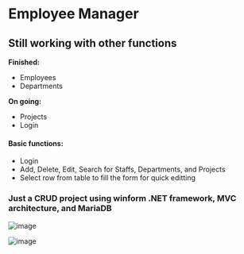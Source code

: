 # Employee Manager

## Still working with other functions

**Finished:** 
- Employees
- Departments

**On going:** 

- Projects
- Login

#### Basic functions:
- Login
- Add, Delete, Edit, Search for Staffs, Departments, and Projects
- Select row from table to fill the form for quick editting

### Just a CRUD project using winform .NET framework, MVC architecture, and MariaDB

![image](https://github.com/tunashawn/Staff-Manager/assets/73065657/a8185fff-39c3-4ea9-9d0b-f705a543271e)

![image](https://github.com/tunashawn/Staff-Manager/assets/73065657/a64b953e-a545-4eac-b2b9-caabc60507eb)
